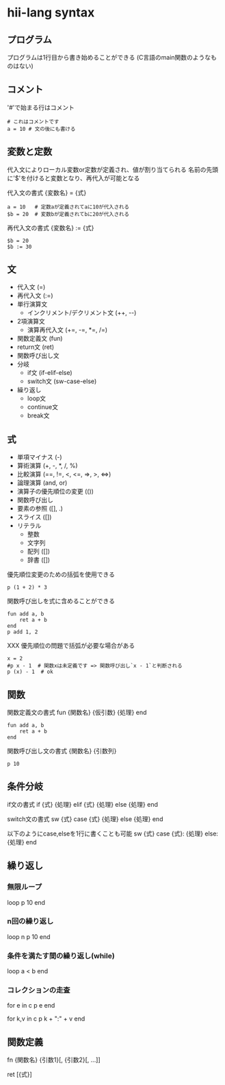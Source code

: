 # hii-lang syntax


## プログラム

プログラムは1行目から書き始めることができる
(C言語のmain関数のようなものはない)


## コメント

'#'で始まる行はコメント

    # これはコメントです
    a = 10 # 文の後にも書ける


## 変数と定数

代入文によりローカル変数or定数が定義され、値が割り当てられる
名前の先頭に'$'を付けると変数となり、再代入が可能となる

代入文の書式
{変数名} = {式}

    a = 10   # 定数aが定義されてaに10が代入される
    $b = 20  # 変数bが定義されてbに20が代入される

再代入文の書式
{変数名} := {式}

    $b = 20
    $b := 30


## 文

- 代入文 (=)
- 再代入文 (:=)
- 単行演算文
    - インクリメント/デクリメント文 (++, --)
- 2項演算文
    - 演算再代入文 (+=, -=, \*=, /=)
- 関数定義文 (fun)
- return文 (ret)
- 関数呼び出し文
- 分岐
    - if文 (if-elif-else)
    - switch文 (sw-case-else)
- 繰り返し
    - loop文
    - continue文
    - break文


## 式

- 単項マイナス (-)
- 算術演算 (+, -, \*, /, %)
- 比較演算 (==, !=, \<, \<=, =>, >, \<=>)
- 論理演算 (and, or)
- 演算子の優先順位の変更 (())
- 関数呼び出し
- 要素の参照 ([], .)
- スライス ([])
- リテラル
    - 整数
    - 文字列
    - 配列 ([])
    - 辞書 ([])

優先順位変更のための括弧を使用できる

    p (1 + 2) * 3

関数呼び出しを式に含めることができる

    fun add a, b
        ret a + b
    end
    p add 1, 2

XXX 優先順位の問題で括弧が必要な場合がある

    x = 2
    #p x - 1  # 関数xは未定義です => 関数呼び出し`x - 1`と判断される
    p (x) - 1  # ok


## 関数

関数定義文の書式
fun {関数名} {仮引数}
    {処理}
end

    fun add a, b
        ret a + b
    end

関数呼び出し文の書式
{関数名} {引数列}

    p 10


## 条件分岐

if文の書式
if {式}
    {処理}
elif {式}
    {処理}
else
    {処理}
end

switch文の書式
sw {式}
case {式}
    {処理}
else
    {処理}
end

以下のようにcase,elseを1行に書くことも可能
sw {式}
case {式}: {処理}
else: {処理}
end


## 繰り返し


### 無限ループ
loop
  p 10
end

### n回の繰り返し
loop n
  p 10
end

### 条件を満たす間の繰り返し(while)
loop a < b
end

### コレクションの走査
for e in c
  p e
end

for k,v in c
  p k + ":" + v
end


## 関数定義

fn {関数名} {引数1}[, {引数2}[, ...]]

ret [{式}]

